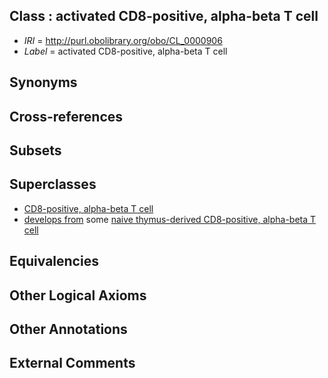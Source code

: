 
## Class : activated CD8-positive, alpha-beta T cell

 * *IRI* = http://purl.obolibrary.org/obo/CL_0000906
 * *Label* = activated CD8-positive, alpha-beta T cell

## Synonyms


## Cross-references


## Subsets


## Superclasses

 * [CD8-positive, alpha-beta T cell](../../CL/25/CL_0000625.md)
 * [develops from](../../RO/02/RO_0002202.md) some [naive thymus-derived CD8-positive, alpha-beta T cell](../../CL/00/CL_0000900.md)

## Equivalencies


## Other Logical Axioms


## Other Annotations


## External Comments

